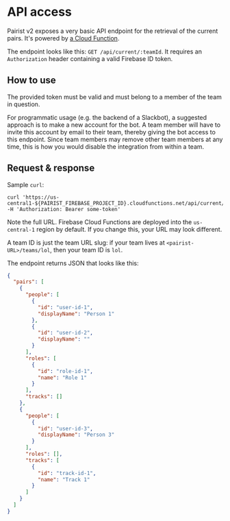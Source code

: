 # API access

Pairist v2 exposes a very basic API endpoint for the retrieval of the current pairs. It's powered by [a Cloud Function](../functions/api.ts).

The endpoint looks like this: `GET /api/current/:teamId`. It requires an `Authorization` header containing a valid Firebase ID token.

## How to use

The provided token must be valid and must belong to a member of the team in question.

For programmatic usage (e.g. the backend of a Slackbot), a suggested approach is to make a new account for the bot. A team member will have to invite this account by email to their team, thereby giving the bot access to this endpoint. Since team members may remove other team members at any time, this is how you would disable the integration from within a team.

## Request & response

Sample `curl`:

```
curl 'https://us-central1-${PAIRIST_FIREBASE_PROJECT_ID}.cloudfunctions.net/api/current/${TEAM_ID}' -H 'Authorization: Bearer some-token'
```

Note the full URL. Firebase Cloud Functions are deployed into the `us-central-1` region by default. If you change this, your URL may look different.

A team ID is just the team URL slug: if your team lives at `<pairist-URL>/teams/lol`, then your team ID is `lol`.

The endpoint returns JSON that looks like this:

```json
{
  "pairs": [
    {
      "people": [
        {
          "id": "user-id-1",
          "displayName": "Person 1"
        },
        {
          "id": "user-id-2",
          "displayName": ""
        }
      ],
      "roles": [
        {
          "id": "role-id-1",
          "name": "Role 1"
        }
      ],
      "tracks": []
    },
    {
      "people": [
        {
          "id": "user-id-3",
          "displayName": "Person 3"
        }
      ],
      "roles": [],
      "tracks": [
        {
          "id": "track-id-1",
          "name": "Track 1"
        }
      ]
    }
  ]
}
```
